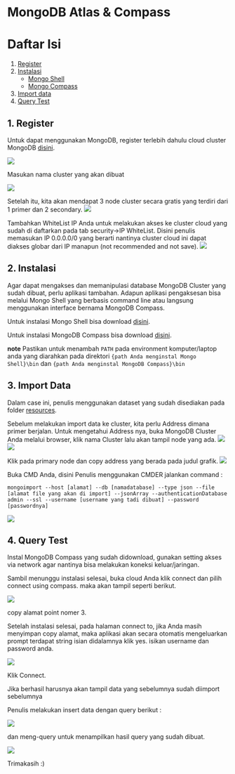 # MongoDB Atlas & Compass

# Daftar Isi
1. [Register](#1-register)
2. [Instalasi](#2-instalasi)
   - [Mongo Shell](#--mongo-shell)
   - [Mongo Compass](#--mongo-compass)
3. [Import data](#3-import-data)
4. [Query Test](#4-query-test)

## 1. Register

Untuk dapat menggunakan MongoDB, register terlebih dahulu cloud cluster MongoDB <a href="https://www.mongodb.com/cloud/atlas">disini</a>. 

<img src="/MongoDB/resources/register.png">

Masukan nama cluster yang akan dibuat

<img src="/MongoDB/resources/make name.png">

Setelah itu, kita akan mendapat 3 node cluster secara gratis yang terdiri dari 1 primer dan 2 secondary. 
<img src="/MongoDB/resources/proses make cluster.png">

Tambahkan WhiteList IP Anda untuk melakukan akses ke cluster cloud yang sudah di daftarkan pada tab security->IP WhiteList. Disini penulis memasukan IP 0.0.0.0/0 yang berarti nantinya cluster cloud ini dapat diakses globar dari IP manapun (not recommended and not save).
<img src="/MongoDB/resources/whitelist.png">


## 2. Instalasi

Agar dapat mengakses dan memanipulasi database MongoDB Cluster yang sudah dibuat, perlu aplikasi tambahan. Adapun aplikasi pengaksesan bisa melalui Mongo Shell yang berbasis command line atau langsung menggunakan interface bernama MongoDB Compass.

Untuk instalasi Mongo Shell bisa download <a href="https://downloads.mongodb.org/win32/mongodb-shell-win32-x86_64-2008plus-ssl-4.0.8.zip">disini</a>.

Untuk instalasi MongoDB Compass bisa download <a href="https://www.mongodb.com/download-center/community">disini</a>.

**note**
Pastikan untuk menambah ```PATH``` pada environment komputer/laptop anda yang diarahkan pada direktori ```{path Anda menginstal Mongo Shell}\bin``` dan ```{path Anda menginstal MongoDB Compass}\bin```

## 3. Import Data

Dalam case ini, penulis menggunakan dataset yang sudah disediakan pada folder <a href="">resources</a>.

Sebelum melakukan import data ke cluster, kita perlu Address dimana primer berjalan. Untuk mengetahui Address nya, buka MongoDB Cluster Anda melalui browser, klik nama Cluster lalu akan tampil node yang ada.
<img src="/MongoDB/resources/import1.png">
<img src="/MongoDB/resources/import2.png">

Klik pada primary node dan copy address yang berada pada judul grafik.
<img src="/MongoDB/resources/import3.png">

Buka CMD Anda, disini Penulis menggunakan CMDER jalankan command :

```
mongoimport --host [alamat] --db [namadatabase] --type json --file [alamat file yang akan di import] --jsonArray --authenticationDatabase admin --ssl --username [username yang tadi dibuat] --password [passwordnya] 
```
<img src="/MongoDB/resources/import.png">

## 4. Query Test

Instal MongoDB Compass yang sudah didownload, gunakan setting akses via network agar nantinya bisa melakukan koneksi keluar/jaringan.

Sambil menunggu instalasi selesai, buka cloud Anda klik connect dan pilih connect using compass. maka akan tampil seperti berikut.

<img src="/MongoDB/resources/compass connect.png">

copy alamat point nomer 3.

Setelah instalasi selesai, pada halaman connect to, jika Anda masih menyimpan copy alamat, maka aplikasi akan secara otomatis mengeluarkan prompt terdapat string isian didalamnya klik yes. isikan username dan password anda.

<img src="/MongoDB/resources/compass connect 2.png">

Klik Connect.

Jika berhasil harusnya akan tampil data yang sebelumnya sudah diimport sebelumnya

Penulis melakukan insert data dengan query berikut :

<img src="/MongoDB/resources/insert.png">

dan meng-query untuk menampilkan hasil query yang sudah dibuat.

<img src="/MongoDB/resources/query.png">


Trimakasih :)

